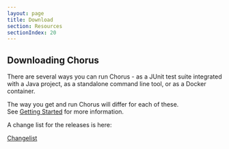```yaml
---
layout: page
title: Download
section: Resources
sectionIndex: 20
---
```


## Downloading Chorus

There are several ways you can run Chorus - as a JUnit test suite integrated with a Java project, as a standalone command line tool, or as a Docker container.

The way you get and run Chorus will differ for each of these.  
See [Getting Started](/pages/GettingStarted/GettingStarted) for more information.
    
A change list for the releases is here:
    
[Changelist](/pages/Resources/Changelist)






